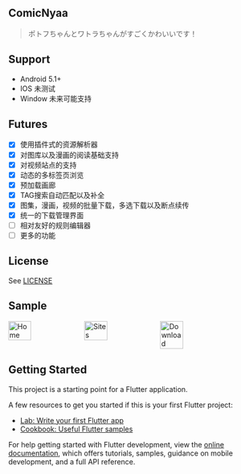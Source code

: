 ## ComicNyaa

> ポトフちゃんとワトラちゃんがすごくかわいいです！

## Support 

- Android 5.1+
- IOS 未测试
- Window 未来可能支持

## Futures
- [x] 使用插件式的资源解析器
- [x] 对图库以及漫画的阅读基础支持
- [x] 对视频站点的支持
- [x] 动态的多标签页浏览
- [x] 预加载画廊
- [x] TAG搜索自动匹配以及补全
- [x] 图集，漫画，视频的批量下载，多选下载以及断点续传
- [x] 统一的下载管理界面
- [ ] 相对友好的规则编辑器
- [ ] 更多的功能

## License
See [LICENSE](./LICENSE])


## Sample
<!-- ![Home](https://cdn.jsdelivr.net/gh/nyarray/LoliHost/images/60654495c94c0d0fc9d0861d37cf84b5.jpeg)
![Sites](https://cdn.jsdelivr.net/gh/nyarray/LoliHost/images/fcb9dc4ccade0888e6ef759be9a1ee43.jpeg) -->
<div style="display: flex;">
  <img src="https://cdn.jsdelivr.net/gh/nyarray/LoliHost/images/3315716381642154294bf1eed154c62f.webp" alt="Home" width="30%"/>
  <img src="https://cdn.jsdelivr.net/gh/nyarray/LoliHost/images/7144ce7c9cbf7cdec8f736bfe99259de.webp" alt="Sites" width="30%"/>
  <img src="https://cdn.jsdelivr.net/gh/nyarray/LoliHost/images/2610e482e0c6396abfe23bbb42cb3538.webp" alt="Download" width="30%"/>
</div>


## Getting Started

This project is a starting point for a Flutter application.

A few resources to get you started if this is your first Flutter project:

- [Lab: Write your first Flutter app](https://docs.flutter.dev/get-started/codelab)
- [Cookbook: Useful Flutter samples](https://docs.flutter.dev/cookbook)

For help getting started with Flutter development, view the
[online documentation](https://docs.flutter.dev/), which offers tutorials,
samples, guidance on mobile development, and a full API reference.
